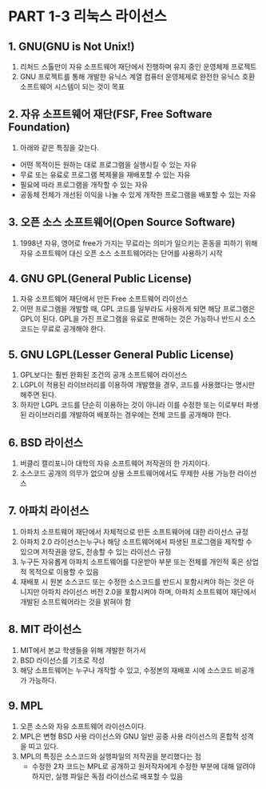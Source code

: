 # PART 1-3 리눅스 라이선스

## 1. GNU(GNU is Not Unix!)

1. 리처드 스톨만이 자유 소프트웨어 재단에서 진행하며 유지 중인 운영체제 프로젝트
2. GNU 프로젝트를 통해 개발한 유닉스 계열 컴퓨터 운영체제로 완전한 유닉스 호환 소프트웨어 시스템이 되는 것이 목표

## 2. 자유 소프트웨어 재단(FSF, Free Software Foundation)

1.  아래와 같은 특징을 갖는다.
   - 어떤 목적이든 원하는 대로 프로그램을 실행시킬 수 있는 자유
   - 무료 또는 유료로 프로그램 복제물을 재배포할 수 있는 자유
   - 필요에 따라 프로그램을 개작할 수 있는 자유
   - 공동체 전체가 개선된 이익을 나눌 수 있게 개작한 프로그램을 배포할 수 있는 자유

## 3. 오픈 소스 소프트웨어(Open Source Software)

1. 1998년 자유,  영어로 free가 가지는 무료라는 의미가 일으키는 혼동을 피하기 위해 자유 소프트웨어 대신 오픈 소스 소프트웨어라는 단어를 사용하기 시작

## 4.  GNU GPL(General Public License)

1. 자유 소프트웨어 재단에서 만든 Free 소프트웨어 라이선스
2. 어떤 프로그램을 개발할 때, GPL 코드를 일부라도 사용하게 되면 해당 프로그램은 GPL이 된다. GPL을 가진 프로그램을 유료로 판매하는 것은 가능하나 반드시 소스코드는 무료로 공개해야 한다.

## 5. GNU LGPL(Lesser General Public License)

1. GPL보다는 훨씬 완화된 조건의 공개 소프트웨어 라이선스
2. LGPL이 적용된 라이브러리를 이용하여 개발했을 경우, 코드를 사용했다는 명시만 해주면 된다.
3. 하지만 LGPL 코드를 단순히 이용하는 것이 아니라 이를 수정한 또는 이로부터 파생된 라이브러리를 개발하여 배포하는 경우에는 전체 코드를 공개해야 한다.

## 6. BSD 라이선스

1. 버클리 캘리포니아 대학의 자유 소프트웨어 저작권의 한 가지이다.
2. 소스코드 공개의 의무가 없으며 상용 소프트웨어에서도 무제한 사용 가능한 라이선스

## 7. 아파치 라이선스

1. 아파치 소프트웨어 재단에서 자체적으로 만든 소프트웨어에 대한 라이선스 규정
2. 아파치 2.0 라이선스는누구나 해당 소프트웨어에서 파생된 프로그램을 제작할 수 있으며 저작권을 양도, 전송할 수 있는 라이선스 규정
3. 누구든 자유롭게 아파치 소프트웨어를 다운받아 부분 또는 전체를 개인적 혹은 상업적 목적으로 이용할 수 있음
4. 재배포 시 원본 소스코드 또는 수정한 소스코드를 반드시 포함시켜야 하는 것은 아니지만 아파치 라이선스 버전 2.0을 포함시켜야 하며, 아파치 소프트웨어 재단에서 개발된 소프트웨어라는 것을 밝혀야 함

## 8. MIT 라이선스

1. MIT에서 본교 학생들을 위해 개발한 허가서
2. BSD 라이선스를 기초로 작성
3. 해당 소프트웨어는 누구나 개작할 수 있고, 수정본의 재배포 시에 소스코드 비공개가 가능하다.

## 9. MPL

1. 오픈 소스와 자유 소프트웨어 라이선스이다.
2. MPL은 변형 BSD 사용 라이선스와 GNU 일반 공중 사용 라이선스의 혼합적 성격을 띠고 있다.
3. MPL의 특징은 소스코드와 실행파일의 저작권을 분리했다는 점
   - 수정한 2차 코드는 MPL로 공개하고 원저작자에게 수정한 부분에 대해 알려야 하지만, 실행 파일은 독점 라이선스로 배포할 수 있음